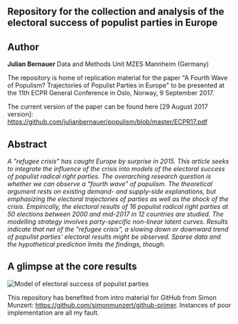 ## Repository for the collection and analysis of the electoral success of populist parties in Europe 

## Author
**Julian Bernauer**
Data and Methods Unit 
MZES Mannheim (Germany) 

The repository is home of replication material for the paper "A Fourth Wave of Populism? Trajectories of Populist Parties in Europe" to be presented at the 11th ECPR General Conference in Oslo, Norway, 9 September 2017.

The current version of the paper can be found here [29 August 2017 version]: https://github.com/julianbernauer/populism/blob/master/ECPR17.pdf

## Abstract
*A "refugee crisis" has caught Europe by surprise in 2015. This article seeks to integrate the influence of the crisis into models of the electoral success of populist radical right parties. The overarching research question is whether we can observe a "fourth wave" of populism. The theoretical argument rests on existing demand- and supply-side explanations, but emphasizing the electoral trajectories of parties as well as the shock of the crisis. Empirically, the electoral results of 16 populist radical right parties at 50 elections between 2000 and mid-2017 in 12 countries are studied. The modelling strategy involves party-specific non-linear latent curves. Results indicate that net of the "refugee crisis", a slowing down or downward trend of populist parties' electoral results might be observed. Sparse data and the hypothetical prediction limits the findings, though.*   

## A glimpse at the core results
![Model of electoral success of populist parties](figures/fig5.jpg)

This repository has benefited from intro material for GitHub from Simon Munzert:
https://github.com/simonmunzert/github-primer. Instances of poor implementation are all my fault. 
